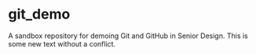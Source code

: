 # git_demo
A sandbox repository for demoing Git and GitHub in Senior Design.
This is some new text without a conflict.
